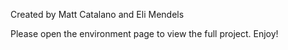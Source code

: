 Created by Matt Catalano and Eli Mendels

Please open the environment page to view the full project. Enjoy!
